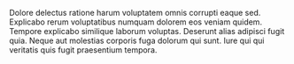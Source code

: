Dolore delectus ratione harum voluptatem omnis corrupti eaque sed. Explicabo rerum voluptatibus numquam dolorem eos veniam quidem. Tempore explicabo similique laborum voluptas. Deserunt alias adipisci fugit quia. Neque aut molestias corporis fuga dolorum qui sunt. Iure qui qui veritatis quis fugit praesentium tempora.